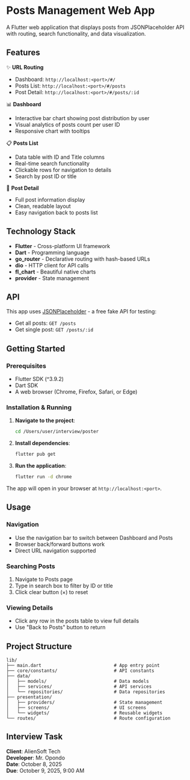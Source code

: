 # Posts Management Web App

A Flutter web application that displays posts from JSONPlaceholder API with routing, search functionality, and data visualization.

## Features

✨ **URL Routing**

- Dashboard: `http://localhost:<port>/#/`
- Posts List: `http://localhost:<port>/#/posts`
- Post Detail: `http://localhost:<port>/#/posts/:id`

📊 **Dashboard**

- Interactive bar chart showing post distribution by user
- Visual analytics of posts count per user ID
- Responsive chart with tooltips

📋 **Posts List**

- Data table with ID and Title columns
- Real-time search functionality
- Clickable rows for navigation to details
- Search by post ID or title

📄 **Post Detail**

- Full post information display
- Clean, readable layout
- Easy navigation back to posts list

## Technology Stack

- **Flutter** - Cross-platform UI framework
- **Dart** - Programming language
- **go_router** - Declarative routing with hash-based URLs
- **dio** - HTTP client for API calls
- **fl_chart** - Beautiful native charts
- **provider** - State management

## API

This app uses [JSONPlaceholder](https://jsonplaceholder.typicode.com) - a free fake API for testing:

- Get all posts: `GET /posts`
- Get single post: `GET /posts/:id`

## Getting Started

### Prerequisites

- Flutter SDK (^3.9.2)
- Dart SDK
- A web browser (Chrome, Firefox, Safari, or Edge)

### Installation & Running

1. **Navigate to the project**:

    ```bash
    cd /Users/user/interview/poster
    ```

2. **Install dependencies**:

    ```bash
    flutter pub get
    ```

3. **Run the application**:

    ```bash
    flutter run -d chrome
    ```

The app will open in your browser at `http://localhost:<port>`.

## Usage

### Navigation

- Use the navigation bar to switch between Dashboard and Posts
- Browser back/forward buttons work
- Direct URL navigation supported

### Searching Posts

1. Navigate to Posts page
2. Type in search box to filter by ID or title
3. Click clear button (×) to reset

### Viewing Details

- Click any row in the posts table to view full details
- Use "Back to Posts" button to return

## Project Structure

```info
lib/
├── main.dart                           # App entry point
├── core/constants/                     # API constants
├── data/
│   ├── models/                         # Data models
│   ├── services/                       # API services
│   └── repositories/                   # Data repositories
├── presentation/
│   ├── providers/                      # State management
│   ├── screens/                        # UI screens
│   └── widgets/                        # Reusable widgets
└── routes/                             # Route configuration
```

## Interview Task

**Client**: AlienSoft Tech  
**Developer**: Mr. Opondo  
**Date**: October 8, 2025  
**Due**: October 9, 2025, 9:00 AM
